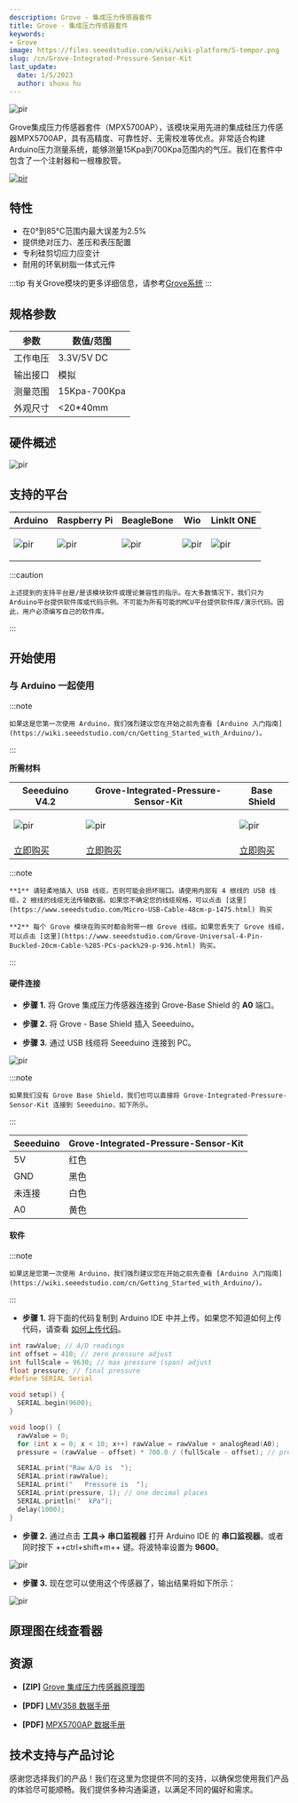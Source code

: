 ```yaml
---
description: Grove - 集成压力传感器套件
title: Grove - 集成压力传感器套件
keywords:
- Grove
image: https://files.seeedstudio.com/wiki/wiki-platform/S-tempor.png
slug: /cn/Grove-Integrated-Pressure-Sensor-Kit
last_update:
  date: 1/5/2023
  author: shuxu hu
---
```



<!-- ![](https://files.seeedstudio.com/wiki/Grove-Integrated-Pressure-Sensor-Kit-MPX5700AP/img/Grove-Integrated-Pressure-Sensor-Kit-MPX5700AP-wiki.jpg) -->
  <p style={{textAlign: 'center'}}><img src="https://files.seeedstudio.com/wiki/Grove-Integrated-Pressure-Sensor-Kit-MPX5700AP/img/Grove-Integrated-Pressure-Sensor-Kit-MPX5700AP-wiki.jpg" alt="pir" width={600} height="auto" /></p>



Grove集成压力传感器套件（MPX5700AP），该模块采用先进的集成硅压力传感器MPX5700AP，具有高精度、可靠性好、无需校准等优点。非常适合构建Arduino压力测量系统，能够测量15Kpa到700Kpa范围内的气压。我们在套件中包含了一个注射器和一根橡胶管。


<!-- <p style=":center"><a href="https://www.seeedstudio.com/Grove-Integrated-Pressure-Sensor-Kit-MPX5700AP-p-4295.html" target="_blank"><img src="https://files.seeedstudio.com/wiki/Seeed-WiKi/docs/images/300px-Get_One_Now_Banner-ragular.png" /></a></p> -->
[<p><img src="https://files.seeedstudio.com/wiki/common/Get_One_Now_Banner.png" alt="pir" width={600} height="auto" /></p>](https://www.seeedstudio.com/Grove-Integrated-Pressure-Sensor-Kit-MPX5700AP-p-4295.html)

## 特性

 - 在0°到85°C范围内最大误差为2.5%
 - 提供绝对压力、差压和表压配置
 - 专利硅剪切应力应变计
 - 耐用的环氧树脂一体式元件


:::tip
    有关Grove模块的更多详细信息，请参考[Grove系统](https://wiki.seeedstudio.com/cn/Grove_System/)
:::



## 规格参数

|参数|数值/范围|
|---|---|
|工作电压|	3.3V/5V DC|
| 输出接口 | 模拟 |
|测量范围|15Kpa-700Kpa|
|外观尺寸|&lt;20*40mm|


## 硬件概述


<!-- ![](https://files.seeedstudio.com/wiki/Grove-Integrated-Pressure-Sensor-Kit-MPX5700AP/img/Grove-Integrated-Pressure-Sensor-Kit-MPX5700AP-pin.jpg) -->
  <p style={{textAlign: 'center'}}><img src="https://files.seeedstudio.com/wiki/Grove-Integrated-Pressure-Sensor-Kit-MPX5700AP/img/Grove-Integrated-Pressure-Sensor-Kit-MPX5700AP-pin.jpg" alt="pir" width={600} height="auto" /></p>



## 支持的平台


<!-- | Arduino| Raspberry Pi| BeagleBone| Wio| LinkIt ONE|
|--------|-------------|-----------|----|-----------|
| ![](https://files.seeedstudio.com/wiki/wiki_english/docs/images/arduino_logo.jpg) | ![](https://files.seeedstudio.com/wiki/wiki_english/docs/images/raspberry_pi_logo_n.jpg) | ![](https://files.seeedstudio.com/wiki/wiki_english/docs/images/bbg_logo_n.jpg) | ![](https://files.seeedstudio.com/wiki/wiki_english/docs/images/wio_logo_n.jpg) | ![](https://files.seeedstudio.com/wiki/wiki_english/docs/images/linkit_logo_n.jpg) | -->

| Arduino | Raspberry Pi | BeagleBone | Wio | LinkIt ONE |
|---------|--------------|------------|-----|------------|
|<p><img src="https://files.seeedstudio.com/wiki/wiki_english/docs/images/arduino_logo.jpg" alt="pir" width={600} height="auto" /></p>|<p><img src="https://files.seeedstudio.com/wiki/wiki_english/docs/images/raspberry_pi_logo_n.jpg" alt="pir" width={600} height="auto" /></p>|<p><img src="https://files.seeedstudio.com/wiki/wiki_english/docs/images/bbg_logo_n.jpg" alt="pir" width={600} height="auto" /></p>|<p><img src="https://files.seeedstudio.com/wiki/wiki_english/docs/images/wio_logo_n.jpg" alt="pir" width={600} height="auto" /></p> |<p><img src="https://files.seeedstudio.com/wiki/wiki_english/docs/images/linkit_logo_n.jpg" alt="pir" width={600} height="auto" /></p>  |


:::caution  

    上述提到的支持平台是/是该模块软件或理论兼容性的指示。在大多数情况下，我们只为Arduino平台提供软件库或代码示例。不可能为所有可能的MCU平台提供软件库/演示代码。因此，用户必须编写自己的软件库。
:::

## 开始使用


### 与 Arduino 一起使用


:::note

    如果这是您第一次使用 Arduino，我们强烈建议您在开始之前先查看 [Arduino 入门指南](https://wiki.seeedstudio.com/cn/Getting_Started_with_Arduino/)。
:::



**所需材料**


| Seeeduino V4.2 | Grove-Integrated-Pressure-Sensor-Kit | Base Shield |
|--------------|----------------------|-----------------|
|<p><img src="https://files.seeedstudio.com/wiki/Grove_Light_Sensor/images/gs_1.jpg" alt="pir" width={600} height="auto" /></p>|<p><img src="https://files.seeedstudio.com/wiki/Grove-Integrated-Pressure-Sensor-Kit-MPX5700AP/img/Grove-Integrated-Pressure-Sensor-Kit-MPX5700AP-210-157.png" alt="pir" width={600} height="auto" /></p>|<p><img src="https://files.seeedstudio.com/wiki/Grove_Light_Sensor/images/gs_4.jpg" alt="pir" width={600} height="auto" /></p>|
|[立即购买](https://www.seeedstudio.com/Seeeduino-V4.2-p-2517.html)|[立即购买](https://www.seeedstudio.com/Grove-Integrated-Pressure-Sensor-Kit-MPX5700AP-p-4295.html)|[立即购买](https://www.seeedstudio.com/Base-Shield-V2-p-1378.html)|


:::note

	**1** 请轻柔地插入 USB 线缆，否则可能会损坏端口。请使用内部有 4 根线的 USB 线缆，2 根线的线缆无法传输数据。如果您不确定您的线缆规格，可以点击 [这里](https://www.seeedstudio.com/Micro-USB-Cable-48cm-p-1475.html) 购买
    
	**2** 每个 Grove 模块在购买时都会附带一根 Grove 线缆。如果您丢失了 Grove 线缆，可以点击 [这里](https://www.seeedstudio.com/Grove-Universal-4-Pin-Buckled-20cm-Cable-%285-PCs-pack%29-p-936.html) 购买。
:::



#### 硬件连接


- **步骤 1.** 将 Grove 集成压力传感器连接到 Grove-Base Shield 的 **A0** 端口。

- **步骤 2.** 将 Grove - Base Shield 插入 Seeeduino。

- **步骤 3.** 通过 USB 线缆将 Seeeduino 连接到 PC。


<!-- ![](https://files.seeedstudio.com/wiki/Grove-Integrated-Pressure-Sensor-Kit-MPX5700AP/img/Grove-Integrated-Pressure-Sensor-Kit-MPX5700AP-con.jpg) -->
  <p style={{textAlign: 'center'}}><img src="https://files.seeedstudio.com/wiki/Grove-Integrated-Pressure-Sensor-Kit-MPX5700AP/img/Grove-Integrated-Pressure-Sensor-Kit-MPX5700AP-con.jpg" alt="pir" width={600} height="auto" /></p>



:::note   
     
    如果我们没有 Grove Base Shield，我们也可以直接将 Grove-Integrated-Pressure-Sensor-Kit 连接到 Seeeduino，如下所示。
:::




| Seeeduino       | Grove-Integrated-Pressure-Sensor-Kit |
|---------------|-------------------------|
| 5V            | 红色                     |
| GND           | 黑色                   |
| 未连接 | 白色                   |
| A0            | 黄色                  |



#### 软件


:::note

    如果这是您第一次使用 Arduino，我们强烈建议您在开始之前先查看 [Arduino 入门指南](https://wiki.seeedstudio.com/cn/Getting_Started_with_Arduino/)。
:::


- **步骤 1.** 将下面的代码复制到 Arduino IDE 中并上传。如果您不知道如何上传代码，请查看 [如何上传代码](https://wiki.seeedstudio.com/cn/Upload_Code/)。


```c
int rawValue; // A/D readings
int offset = 410; // zero pressure adjust
int fullScale = 9630; // max pressure (span) adjust
float pressure; // final pressure
#define SERIAL Serial

void setup() {
  SERIAL.begin(9600);
}

void loop() {
  rawValue = 0;
  for (int x = 0; x < 10; x++) rawValue = rawValue + analogRead(A0);
  pressure = (rawValue - offset) * 700.0 / (fullScale - offset); // pressure conversion

  SERIAL.print("Raw A/D is  ");
  SERIAL.print(rawValue);
  SERIAL.print("   Pressure is  ");
  SERIAL.print(pressure, 1); // one decimal places
  SERIAL.println("  kPa");
  delay(1000);
}
```


- **步骤 2.** 通过点击 **工具-> 串口监视器** 打开 Arduino IDE 的 **串口监视器**。或者同时按下 ++ctrl+shift+m++ 键。将波特率设置为 **9600**。


<!-- ![](https://files.seeedstudio.com/wiki/Grove-Integrated-Pressure-Sensor-Kit-MPX5700AP/img/result1.png) -->
  <p style={{textAlign: 'center'}}><img src="https://files.seeedstudio.com/wiki/Grove-Integrated-Pressure-Sensor-Kit-MPX5700AP/img/result1.png" alt="pir" width={600} height="auto" /></p>


- **步骤 3.**  现在您可以使用这个传感器了，输出结果将如下所示：


<!-- ![](https://files.seeedstudio.com/wiki/Grove-Integrated-Pressure-Sensor-Kit-MPX5700AP/img/result2.png) -->
  <p style={{textAlign: 'center'}}><img src="https://files.seeedstudio.com/wiki/Grove-Integrated-Pressure-Sensor-Kit-MPX5700AP/img/result2.png" alt="pir" width={600} height="auto" /></p>

## 原理图在线查看器

<div className="altium-ecad-viewer" data-project-src="https://files.seeedstudio.com/wiki/Grove-Integrated-Pressure-Sensor-Kit-MPX5700AP/res/Grove-Integrated-Pressure-Sensor-Kit-(MPX5700AP).zip" style={{borderRadius: '0px 0px 4px 4px', height: 500, borderStyle: 'solid', borderWidth: 1, borderColor: 'rgb(241, 241, 241)', overflow: 'hidden', maxWidth: 1280, maxHeight: 700, boxSizing: 'border-box'}}>
</div>



## 资源


- **[ZIP]** [Grove 集成压力传感器原理图](https://files.seeedstudio.com/wiki/Grove-Integrated-Pressure-Sensor-Kit-MPX5700AP/res/Grove-Integrated-Pressure-Sensor-Kit-(MPX5700AP).zip)

- **[PDF]** [LMV358 数据手册](https://files.seeedstudio.com/wiki/Grove-Integrated-Pressure-Sensor-Kit-MPX5700AP/res/LMV358_datasheet.pdf)

- **[PDF]** [MPX5700AP 数据手册](https://files.seeedstudio.com/wiki/Grove-Integrated-Pressure-Sensor-Kit-MPX5700AP/res/MPX5700AP_datasheet.pdf)


## 技术支持与产品讨论


感谢您选择我们的产品！我们在这里为您提供不同的支持，以确保您使用我们产品的体验尽可能顺畅。我们提供多种沟通渠道，以满足不同的偏好和需求。

<div class="button_tech_support_container">
<a href="https://forum.seeedstudio.com/" class="button_forum"></a> 
<a href="https://www.seeedstudio.com/contacts" class="button_email"></a>
</div>

<div class="button_tech_support_container">
<a href="https://discord.gg/eWkprNDMU7" class="button_discord"></a> 
<a href="https://github.com/Seeed-Studio/wiki-documents/discussions/69" class="button_discussion"></a>
</div>